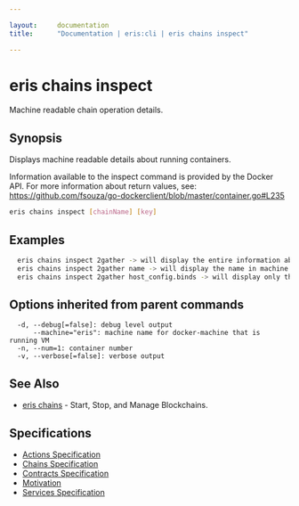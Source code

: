 ```yaml
---

layout:     documentation
title:      "Documentation | eris:cli | eris chains inspect"

---
```


# eris chains inspect

Machine readable chain operation details.

## Synopsis

Displays machine readable details about running containers.

Information available to the inspect command is provided by the
Docker API. For more information about return values,
see: https://github.com/fsouza/go-dockerclient/blob/master/container.go#L235

```bash
eris chains inspect [chainName] [key]
```

## Examples

```bash
  eris chains inspect 2gather -> will display the entire information about 2gather containers
  eris chains inspect 2gather name -> will display the name in machine readable format
  eris chains inspect 2gather host_config.binds -> will display only that value
```

## Options inherited from parent commands

```
  -d, --debug[=false]: debug level output
      --machine="eris": machine name for docker-machine that is running VM
  -n, --num=1: container number
  -v, --verbose[=false]: verbose output
```

## See Also

* [eris chains](https://docs.erisindustries.com/documentation/eris-cli/0.10.3/eris_chains/)	 - Start, Stop, and Manage Blockchains.

## Specifications

* [Actions Specification](https://docs.erisindustries.com/documentation/eris-cli/0.10.3/actions_specification/)
* [Chains Specification](https://docs.erisindustries.com/documentation/eris-cli/0.10.3/chains_specification/)
* [Contracts Specification](https://docs.erisindustries.com/documentation/eris-cli/0.10.3/contracts_specification/)
* [Motivation](https://docs.erisindustries.com/documentation/eris-cli/0.10.3/motivation/)
* [Services Specification](https://docs.erisindustries.com/documentation/eris-cli/0.10.3/services_specification/)

